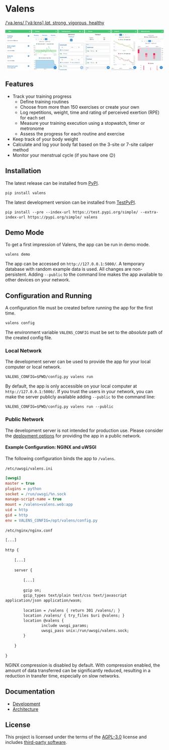 # Valens

[/ˈva.lens/ [ˈväːlɛns] *lat.* strong, vigorous, healthy](https://en.wiktionary.org/wiki/valens#Latin)

![App screenshots](https://raw.githubusercontent.com/treiher/valens/main/doc/screenshots.png "App screenshots")

## Features

- Track your training progress
    - Define training routines
    - Choose from more than 150 exercises or create your own
    - Log repetitions, weight, time and rating of perceived exertion (RPE) for each set
    - Measure your training execution using a stopwatch, timer or metronome
    - Assess the progress for each routine and exercise
- Keep track of your body weight
- Calculate and log your body fat based on the 3-site or 7-site caliper method
- Monitor your menstrual cycle (if you have one 😉)

## Installation

The latest release can be installed from [PyPI](https://pypi.org/p/valens).

```
pip install valens
```

The latest development version can be installed from [TestPyPI](https://test.pypi.org/p/valens).

```
pip install --pre --index-url https://test.pypi.org/simple/ --extra-index-url https://pypi.org/simple/ valens
```

## Demo Mode

To get a first impression of Valens, the app can be run in demo mode.

```
valens demo
```

The app can be accessed on `http://127.0.0.1:5000/`. A temporary database with random example data is used. All changes are non-persistent. Adding `--public` to the command line makes the app available to other devices on your network.

## Configuration and Running

A configuration file must be created before running the app for the first time.

```
valens config
```

The environment variable `VALENS_CONFIG` must be set to the *absolute* path of the created config file.

### Local Network

The development server can be used to provide the app for your local computer or local network.

```
VALENS_CONFIG=$PWD/config.py valens run
```

By default, the app is only accessible on your local computer at `http://127.0.0.1:5000/`. If you trust the users in your network, you can make the server publicly available adding `--public` to the command line:

```
VALENS_CONFIG=$PWD/config.py valens run --public
```

### Public Network

The development server is not intended for production use. Please consider the [deployment options](https://flask.palletsprojects.com/en/2.3.x/deploying/) for providing the app in a public network.

#### Example Configuration: NGINX and uWSGI

The following configuration binds the app to `/valens`.

`/etc/uwsgi/valens.ini`

```ini
[uwsgi]
master = true
plugins = python
socket = /run/uwsgi/%n.sock
manage-script-name = true
mount = /valens=valens.web:app
uid = http
gid = http
env = VALENS_CONFIG=/opt/valens/config.py
```

`/etc/nginx/nginx.conf`

```nginx
[...]

http {

    [...]

    server {

        [...]

        gzip on;
        gzip_types text/plain test/css text/javascript application/json application/wasm;

        location = /valens { return 301 /valens/; }
        location /valens/ { try_files $uri @valens; }
        location @valens {
                include uwsgi_params;
                uwsgi_pass unix:/run/uwsgi/valens.sock;
        }

    }

}
```

NGINX compression is disabled by default.
With compression enabled, the amount of data transferred can be significantly reduced, resulting in a reduction in transfer time, especially on slow networks.

## Documentation

- [Development](https://github.com/treiher/valens/blob/main/doc/DEVELOPMENT.md)
- [Architecture](https://github.com/treiher/valens/blob/main/doc/ARCHITECTURE.md)

## License

This project is licensed under the terms of the [AGPL-3.0](https://github.com/treiher/valens/blob/main/LICENSE) license and includes [third-party software](https://github.com/treiher/valens/blob/main/THIRD-PARTY-LICENSES).
